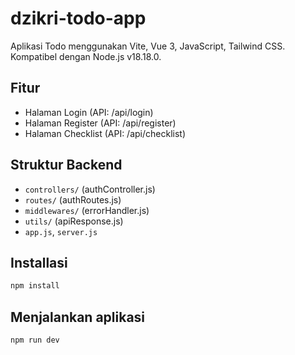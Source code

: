 
# dzikri-todo-app

Aplikasi Todo menggunakan Vite, Vue 3, JavaScript, Tailwind CSS. Kompatibel dengan Node.js v18.18.0.

## Fitur
- Halaman Login (API: /api/login)
- Halaman Register (API: /api/register)
- Halaman Checklist (API: /api/checklist)

## Struktur Backend
- `controllers/` (authController.js)
- `routes/` (authRoutes.js)
- `middlewares/` (errorHandler.js)
- `utils/` (apiResponse.js)
- `app.js`, `server.js`

## Installasi
```bash
npm install

```
## Menjalankan aplikasi
```bash
npm run dev
